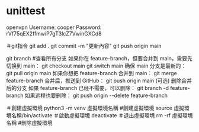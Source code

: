 # unittest
openvpn
Username: cooper
Password: rVf75qEX2ffmwiP7gT3lcZ7VwinGXCd8

＃git指令
git add .
git commit -m "更新內容"
git push origin main

git branch #查看所有分支
如果你在 feature-branch，但要合并到 main，需要先切换到 main：
git checkout main
git switch main
确保 main 分支是最新的：
git pull origin main
如果你想把 feature-branch 合并到 main：
git merge feature-branch
合并后，推送到 GitHub：
git push origin main
(可选) 删除合并后的分支
如果 feature-branch 已经不需要，可以删除：
git branch -d feature-branch
如果远程也要删除：
git push origin --delete feature-branch

＃創建虛擬環境
python3 -m venv 虛擬環境名稱 #創建虛擬環境
source 虛擬環境名稱/bin/activate ＃啟動虛擬環境
deactivate ＃退出虛擬環境
rm -rf 虛擬環境名稱 #刪除虛擬環境

